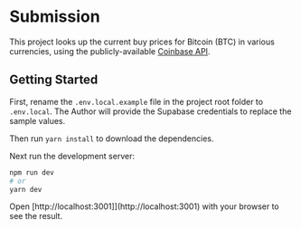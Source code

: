 # Submission

This project looks up the current buy prices for Bitcoin (BTC) in various currencies, using the publicly-available [Coinbase API](https://api.coinbase.com/v2/prices/BTC-USD/buy).

## Getting Started

First, rename the `.env.local.example` file in the project root folder to `.env.local`. The Author will provide the Supabase credentials to replace the sample values.

Then run `yarn install` to download the dependencies.

Next run the development server:

```bash
npm run dev
# or
yarn dev
```

Open [http://localhost:3001]](http://localhost:3001) with your browser to see the result.
